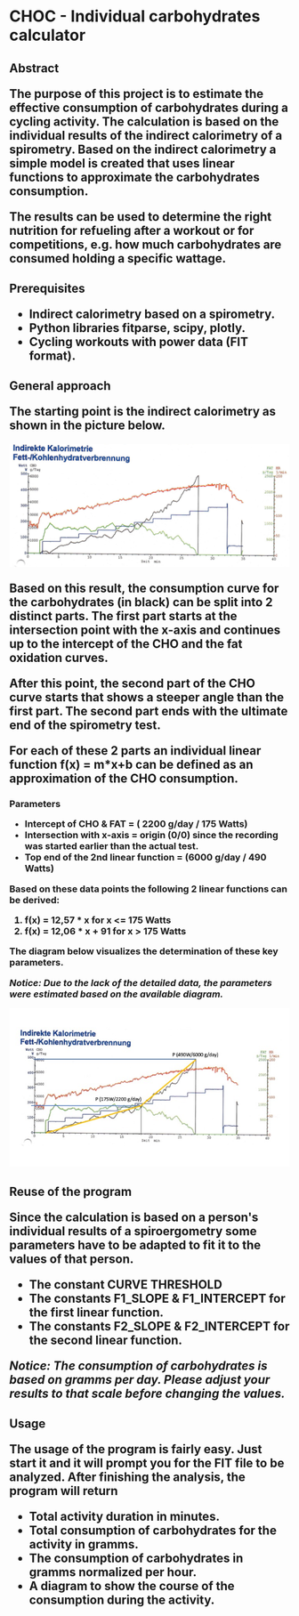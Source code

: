 <h1>CHOC - Individual carbohydrates calculator

<h2>Abstract

The purpose of this project is to estimate the effective consumption of carbohydrates during a cycling activity. 
  The calculation is based on the individual results of the indirect calorimetry of a spirometry.
  Based on the indirect calorimetry a simple model is created that uses linear functions to approximate the carbohydrates consumption.
  
  The results can be used to determine the right nutrition for refueling after a workout or for competitions, e.g. how much carbohydrates are consumed holding a specific wattage.
  

<h2>Prerequisites
  
  * Indirect calorimetry based on a spirometry.
  * Python libraries fitparse, scipy, plotly.
  * Cycling workouts with power data (FIT format).
 

<h2>General approach

The starting point is the indirect calorimetry as shown in the picture below.

![Initial indirect calorimetry](/images/Kalo_2018_cut.jpg)

Based on this result, the consumption curve for the carbohydrates (in black) can be split into 2 distinct parts.
The first part starts at the intersection point with the x-axis and continues up to the intercept of the CHO and the fat oxidation curves.

After this point, the second part of the CHO curve starts that shows a steeper angle than the first part. The second part ends with the ultimate end of the spirometry test.

For each of these 2 parts an individual linear function f(x) = m\*x+b can be defined as an approximation of the CHO consumption.

<h3>Parameters

* Intercept of CHO & FAT = ( 2200 g/day / 175 Watts)
* Intersection with x-axis = origin (0/0) since the recording was started earlier than the actual test.
* Top end of the 2nd linear function = (6000 g/day / 490 Watts)

Based on these data points the following 2 linear functions can be derived:

1. f(x) = 12,57 \* x for x <= 175 Watts
2. f(x) = 12,06 \* x + 91 for x > 175 Watts

The diagram below visualizes the determination of these key parameters.

*Notice: Due to the lack of the detailed data, the parameters were estimated based on the available diagram.*

![Adopted indirect calorimetry](/images/Calometry.jpg)


<h2>Reuse of the program

Since the calculation is based on a person's individual results of a spiroergometry some parameters have to be adapted to fit it to the values of that person.

* The constant CURVE THRESHOLD
* The constants F1_SLOPE & F1_INTERCEPT for the first linear function.
* The constants F2_SLOPE & F2_INTERCEPT for the second linear function.

*Notice: The consumption of carbohydrates is based on gramms per day. Please adjust your results to that scale before changing the values.*

<h2>Usage

The usage of the program is fairly easy. Just start it and it will prompt you for the FIT file to be analyzed.
After finishing the analysis, the program will return

* Total activity duration in minutes.
* Total consumption of carbohydrates for the activity in gramms.
* The consumption of carbohydrates in gramms normalized per hour.
* A diagram to show the course of the consumption during the activity.


